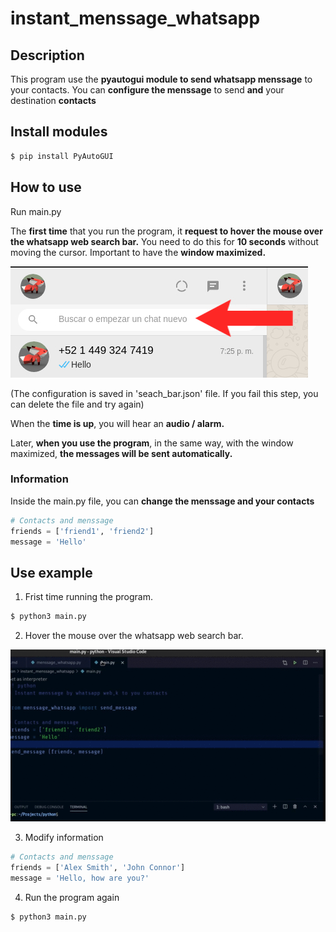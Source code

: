 # instant_menssage_whatsapp
## Description
This program use the **pyautogui module to send whatsapp menssage** to your contacts.
You can **configure the menssage** to send **and** your destination **contacts**

## Install modules
``` bash
$ pip install PyAutoGUI
``` 

## How to use
Run main.py

The **first time** that you run the program, it **request to hover the mouse over the whatsapp web search bar.** You need to do this for **10 seconds** without moving the cursor.
Important to have the **window maximized.**

![seach bar image](https://github.com/DariHernandez/instant_menssage_whatsapp/blob/master/screenshots/search_bar.jpg)

(The configuration is saved in 'seach_bar.json' file. If you fail this step, you can delete the file and try again)

When the **time is up**, you will hear an **audio / alarm.**

Later, **when you use the program**, in the same way, with the window maximized, **the messages will be sent automatically.**

### Information

Inside the main.py file, you can **change the menssage and your contacts**

``` python
# Contacts and menssage
friends = ['friend1', 'friend2']
message = 'Hello'
``` 
## Use example

1. Frist time running the program. 

``` bash
$ python3 main.py
``` 

2. Hover the mouse over the whatsapp web search bar.

![gif hover the mouse](https://github.com/DariHernandez/instant_menssage_whatsapp/blob/master/screenshots/seach_bar_example.gif)

3. Modify information

``` python
# Contacts and menssage
friends = ['Alex Smith', 'John Connor']
message = 'Hello, how are you?'
``` 

4. Run the program again


``` bash
$ python3 main.py
``` 
